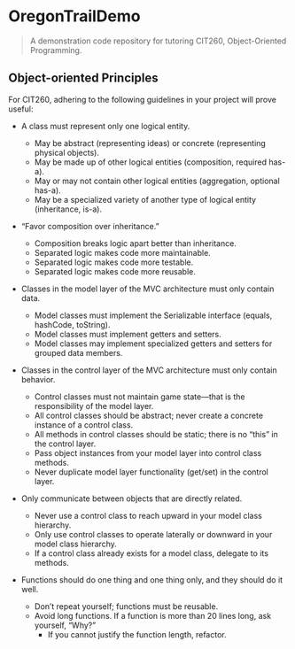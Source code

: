 # OregonTrailDemo
> A demonstration code repository for tutoring CIT260, Object-Oriented Programming.


## Object-oriented Principles
For CIT260, adhering to the following guidelines in your project will prove useful:


*	A class must represent only one logical entity.
    * May be abstract (representing ideas) or concrete (representing physical objects).
    *	May be made up of other logical entities (composition, required has-a).
    *	May or may not contain other logical entities (aggregation, optional has-a).
    *	May be a specialized variety of another type of logical entity (inheritance, is-a).


* “Favor composition over inheritance.”
    * Composition breaks logic apart better than inheritance.
    *	Separated logic makes code more maintainable.
    *	Separated logic makes code more testable.
    *	Separated logic makes code more reusable.


* Classes in the model layer of the MVC architecture must only contain data.
    *	Model classes must implement the Serializable interface (equals, hashCode, toString).
    *	Model classes must implement getters and setters.
    *	Model classes may implement specialized getters and setters for grouped data members.


*	Classes in the control layer of the MVC architecture must only contain behavior.
    *	Control classes must not maintain game state—that is the responsibility of the model layer.
    *	All control classes should be abstract; never create a concrete instance of a control class.
    * All methods in control classes should be static; there is no “this” in the control layer.
    * Pass object instances from your model layer into control class methods.
    * Never duplicate model layer functionality (get/set) in the control layer.


*	Only communicate between objects that are directly related.
    *	Never use a control class to reach upward in your model class hierarchy.
    * Only use control classes to operate laterally or downward in your model class hierarchy.
    * If a control class already exists for a model class, delegate to its methods.


*	Functions should do one thing and one thing only, and they should do it well.
    * Don’t repeat yourself; functions must be reusable.
    * Avoid long functions. If a function is more than 20 lines long, ask yourself, “Why?”
        * If you cannot justify the function length, refactor.
